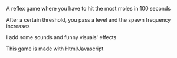 A reflex game where you have to hit the most moles in 100 seconds 

After a certain threshold, you pass a level and the spawn frequency increases

I add some sounds and funny visuals' effects 

This game is made with Html/Javascript

